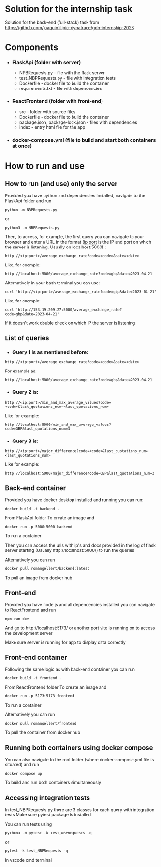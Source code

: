 # Solution for the internship task

Solution for the back-end (full-stack) task from https://github.com/joaquinfilipic-dynatrace/gdn-internship-2023 

# Components

- ### FlaskApi (folder with server)
    - NPBRequests.py - file with the flask server
    - test_NBPRequests.py - file with integration tests 
    - Dockerfile - docker file to build the container
    - requirements.txt - file with dependencies
- ### ReactFrontend (folder with front-end)
    - src - folder with source files
    - Dockerfile - docker file to build the container
    - package.json, package-lock.json - files with dependencies
    - index - entry html file for the app 
- ### docker-compose.yml (file to build and start both containers at once)

# How to run and use

 ## How to run (and use) only the server 

Provided you have python and dependencies installed, navigate to the FlaskApi folder and run
```
python -m NBPRequests.py 
```
or 
```
python3 -m NBPRequests.py 
```
Then, to access, for example, the first query you can navigate to your browser and enter a URL in the format (<ip:port> is the IP and port on which the server is listening. Usually on localhost:5000) :
```
http://<ip:port>/average_exchange_rate?code=<code>&date=<date>
```
Like, for example: 
```
http://localhost:5000/average_exchange_rate?code=gbp&date=2023-04-21
```
Alternatively in your bash terminal you can use:
```
curl 'http://<ip:port>/average_exchange_rate?code=gbp&date=2023-04-21'
```
Like, for example:
```
curl 'http://153.19.209.27:5000/average_exchange_rate?code=gbp&date=2023-04-21'
```
If it doesn't work double check on which IP the server is listening

 ## List of queries

- ### Query 1 is as mentioned before:
```
http://<ip:port>/average_exchange_rate?code=<code>&date=<date>
```
For example as:
```
http://localhost:5000/average_exchange_rate?code=gbp&date=2023-04-21
```

- ### Query 2 is:
```
http://<ip:port>/min_and_max_average_values?code=<code>&last_quotations_num=<last_quotations_num>
```
Like for example:
```
http://localhost:5000/min_and_max_average_values?code=GBP&last_quotations_num=3
```
- ### Query 3 is:
```
http://<ip:port>/major_difference?code=<code>&last_quotations_num=<last_quotations_num>
```
Like for example:
```
http://localhost:5000/major_difference?code=GBP&last_quotations_num=3
```

## Back-end container

Provided you have docker desktop installed and running you can run:
```
docker build -t backend .
```
From FlaskApi folder To create an image 
and 
```
docker run -p 5000:5000 backend
```
To run a container 

Then you can access the urls with ip's and docs provided in the log of flask server starting (Usually http://localhost:5000/) to run the queries 

Alternatively you can run 
```
docker pull romangellert/backend:latest
```
To pull an image from docker hub


## Front-end

Provided you have node.js and all dependencies installed you can navigate to ReactFrontend 
and run 
```
npm run dev
```
And go to http://localhost:5173/ or another port vite is running on to access the development server 

Make sure server is running for app to display data correctly 

## Front-end container 

Following the same logic as with back-end container you can run 
```
docker build -t frontend .
```
From ReactFrontend folder To create an image 
and 
```
docker run -p 5173:5173 frontend
```
To run a container 

Alternatively you can run 
```
docker pull romangellert/frontend
```
To pull the container from docker hub 

## Running both containers using docker compose

You can also navigate to the root folder (where docker-compose.yml file is situated) and run 
```
docker compose up
```
To build and run both containers simultaneously

## Accessing integration tests

In test_NBPRequests.py there are 3 classes for each query with integration tests 
Make sure pytest package is installed

You can run tests using 
```
python3 -m pytest -k test_NBPRequests -q
```
or
```
pytest -k test_NBPRequests -q
```
In vscode cmd terminal


